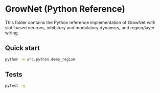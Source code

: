 # GrowNet (Python Reference)

This folder contains the Python reference implementation of GrowNet with
slot-based neurons, inhibitory and modulatory dynamics, and region/layer wiring.

## Quick start

```bash
python -m src.python.demo_region
```

## Tests

```bash
pytest -q
```
